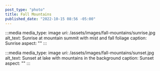 ```yaml
---
post_type: "photo"
title: Fall Mountains
published_date: "2022-10-15 08:56 -05:00"      
---
```


:::media
media_type: image
uri: /assets/images/fall-mountains/sunrise.jpg
alt_text: Sunrise at mountain summit with mist and fall foliage
caption: Sunrise
aspect: ""
:::

:::media
media_type: image
uri: /assets/images/fall-mountains/sunset.jpg
alt_text: Sunset at lake with mountains in the background
caption: Sunset
aspect: ""
:::